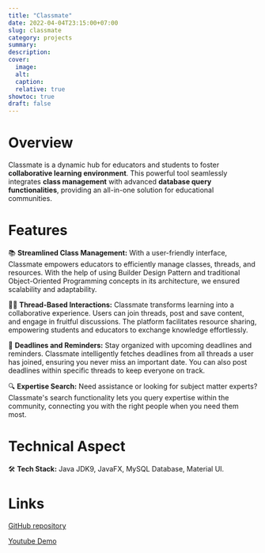 ```yaml
---
title: "Classmate"
date: 2022-04-04T23:15:00+07:00
slug: classmate
category: projects
summary:
description:
cover:
  image:
  alt:
  caption:
  relative: true
showtoc: true
draft: false
---
```


# Overview

Classmate is a dynamic hub for educators and students to foster **collaborative learning environment**. This powerful tool seamlessly integrates **class management** with advanced **database query functionalities**, providing an all-in-one solution for educational communities.


# Features

📚 **Streamlined Class Management:** With a user-friendly interface, Classmate empowers educators to efficiently manage classes, threads, and resources. With the help of using Builder Design Pattern and traditional Object-Oriented Programming concepts in its architecture, we ensured scalability and adaptability.

🧑‍🏫 **Thread-Based Interactions:** Classmate transforms learning into a collaborative experience. Users can join threads, post and save content, and engage in fruitful discussions. The platform facilitates resource sharing, empowering students and educators to exchange knowledge effortlessly.

📅 **Deadlines and Reminders:** Stay organized with upcoming deadlines and reminders. Classmate intelligently fetches deadlines from all threads a user has joined, ensuring you never miss an important date. You can also post deadlines within specific threads to keep everyone on track.

🔍 **Expertise Search:** Need assistance or looking for subject matter experts? Classmate's search functionality lets you query expertise within the community, connecting you with the right people when you need them most.

# Technical Aspect

🛠️ **Tech Stack:** Java JDK9, JavaFX, MySQL Database, Material UI.


# Links
[GitHub repository ](https://github.com/ThisIsJibon/Classmate)

[Youtube Demo](https://youtu.be/INOakfxH7Fg)
